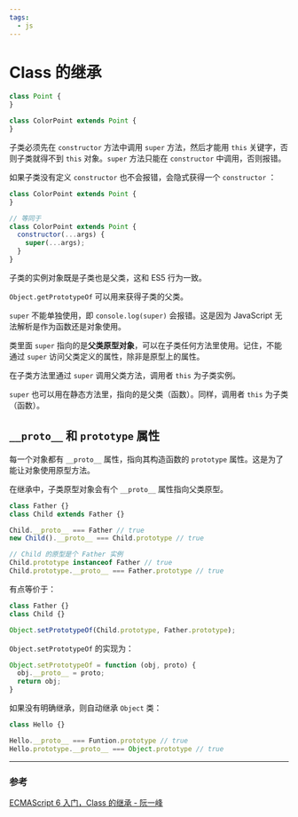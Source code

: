 ```yaml
---
tags:
  - js
---
```


# Class 的继承

```js
class Point {
}

class ColorPoint extends Point {
}
```

子类必须先在 `constructor` 方法中调用 `super` 方法，然后才能用 `this` 关键字，否则子类就得不到 `this` 对象。`super` 方法只能在 `constructor` 中调用，否则报错。

如果子类没有定义 `constructor` 也不会报错，会隐式获得一个 `constructor` ：

```js
class ColorPoint extends Point {
}

// 等同于
class ColorPoint extends Point {
  constructor(...args) {
    super(...args);
  }
}
```

子类的实例对象既是子类也是父类，这和 ES5 行为一致。

`Object.getPrototypeOf` 可以用来获得子类的父类。

`super` 不能单独使用，即 `console.log(super)` 会报错。这是因为 JavaScript 无法解析是作为函数还是对象使用。

类里面 `super` 指向的是**父类原型对象**，可以在子类任何方法里使用。记住，不能通过 `super` 访问父类定义的属性，除非是原型上的属性。

在子类方法里通过 `super` 调用父类方法，调用者 `this` 为子类实例。

`super` 也可以用在静态方法里，指向的是父类（函数）。同样，调用者 `this` 为子类（函数）。

## `__proto__` 和 `prototype` 属性

每一个对象都有 `__proto__` 属性，指向其构造函数的 `prototype` 属性。这是为了能让对象使用原型方法。

在继承中，子类原型对象会有个 `__proto__` 属性指向父类原型。

```js
class Father {}
class Child extends Father {}

Child.__proto__ === Father // true
new Child().__proto__ === Child.prototype // true

// Child 的原型是个 Father 实例
Child.prototype instanceof Father // true
Child.prototype.__proto__ === Father.prototype // true
```

有点等价于：

```js
class Father {}
class Child {}

Object.setPrototypeOf(Child.prototype, Father.prototype);
```

`Object.setPrototypeOf` 的实现为：

```js
Object.setPrototypeOf = function (obj, proto) {
  obj.__proto__ = proto;
  return obj;
}
```

如果没有明确继承，则自动继承 `Object` 类：

```js
class Hello {}

Hello.__proto__ === Funtion.prototype // true
Hello.prototype.__proto__ === Object.prototype // true
```

---

### 参考

[ECMAScript 6 入门，Class 的继承 - 阮一峰](https://es6.ruanyifeng.com/#docs/class-extends)